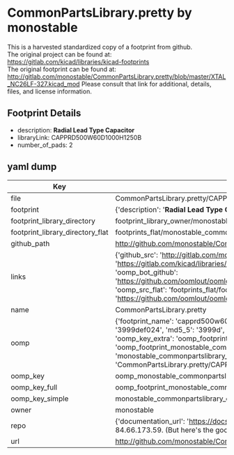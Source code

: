 # CommonPartsLibrary.pretty by monostable  
This is a harvested standardized copy of a footprint from github.  
The original project can be found at:  
https://gitlab.com/kicad/libraries/kicad-footprints  
The original footprint can be found at:
http://gitlab.com/monostable/CommonPartsLibrary.pretty/blob/master/XTAL_NC26LF-327.kicad_mod
Please consult that link for additional, details, files, and license information.  
## Footprint Details
* description: <b>Radial Lead Type Capacitor</b>  
* libraryLink: CAPPRD500W60D1000H1250B  
* number_of_pads: 2  
## yaml dump  
| Key | Value |  
| --- | --- |  
| file | CommonPartsLibrary.pretty/CAPPRD500W60D1000H1250B.kicad_mod |  
| footprint | {'description': '<b>Radial Lead Type Capacitor</b>', 'libraryLink': 'CAPPRD500W60D1000H1250B', 'number_of_pads': 2} |  
| footprint_library_directory | footprint_library_owner/monostable_CommonPartsLibrary.pretty |  
| footprint_library_directory_flat | footprints_flat/monostable_commonpartslibrary_capprd500w60d1000h1250b/working |  
| github_path | http://github.com/monostable/CommonPartsLibrary.pretty/blob/master/CAPPRD500W60D1000H1250B.kicad_mod |  
| links | {'github_src': 'http://gitlab.com/monostable/CommonPartsLibrary.pretty/blob/master/XTAL_NC26LF-327.kicad_mod', 'github_src_repo': 'https://gitlab.com/kicad/libraries/kicad-footprints', 'oomp_bot': 'footprints/monostable_commonpartslibrary_capprd500w60d1000h1250b/working', 'oomp_bot_github': 'https://github.com/oomlout/oomlout_oomp_footprint_bot/tree/main/footprints/monostable_commonpartslibrary_capprd500w60d1000h1250b/working', 'oomp_src_flat': 'footprints_flat/footprints_flat/monostable_commonpartslibrary_capprd500w60d1000h1250b/working', 'oomp_src_flat_github': 'https://github.com/oomlout/oomlout_oomp_footprint_src/tree/main/footprints_flat/monostable_commonpartslibrary_capprd500w60d1000h1250b/working'} |  
| name | CommonPartsLibrary.pretty |  
| oomp | {'footprint_name': 'capprd500w60d1000h1250b', 'library_name': 'commonpartslibrary', 'md5': '3999def024a45db0cdad0a8b77f873ce', 'md5_10': '3999def024', 'md5_5': '3999d', 'md5_6': '3999de', 'oomp_key': 'oomp_monostable_commonpartslibrary_capprd500w60d1000h1250b', 'oomp_key_extra': 'oomp_footprint_monostable_commonpartslibrary_capprd500w60d1000h1250b', 'oomp_key_full': 'oomp_footprint_monostable_commonpartslibrary_capprd500w60d1000h1250b_3999de', 'oomp_key_simple': 'monostable_commonpartslibrary_capprd500w60d1000h1250b', 'original_filename': 'CommonPartsLibrary.pretty/CAPPRD500W60D1000H1250B.kicad_mod', 'owner_name': 'monostable'} |  
| oomp_key | oomp_monostable_commonpartslibrary_capprd500w60d1000h1250b |  
| oomp_key_full | oomp_footprint_monostable_commonpartslibrary_capprd500w60d1000h1250b |  
| oomp_key_simple | monostable_commonpartslibrary_capprd500w60d1000h1250b |  
| owner | monostable |  
| repo | {'documentation_url': 'https://docs.github.com/rest/overview/resources-in-the-rest-api#rate-limiting', 'message': "API rate limit exceeded for 84.66.173.59. (But here's the good news: Authenticated requests get a higher rate limit. Check out the documentation for more details.)"} |  
| url | http://github.com/monostable/CommonPartsLibrary.pretty |  

